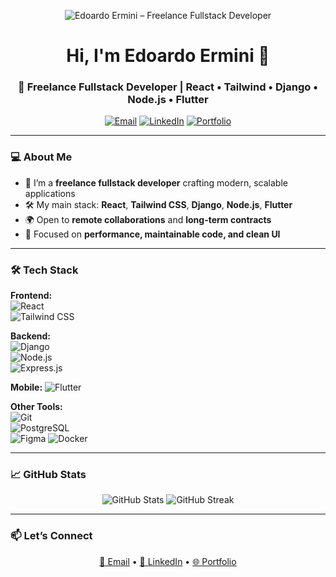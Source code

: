 <!-- Profile Banner -->
<p align="center">
  <img src="https://your-image-link.com/banner.png" alt="Edoardo Ermini – Freelance Fullstack Developer" />
</p>

<!-- Title & Intro -->
<h1 align="center">Hi, I'm Edoardo Ermini 👋</h1>
<h3 align="center">🚀 Freelance Fullstack Developer | React • Tailwind • Django • Node.js • Flutter</h3>

<p align="center">
  <a href="mailto:edo.ermini@gmail.com"><img src="https://img.shields.io/badge/Email-Contact-informational?style=flat&logo=gmail" alt="Email"></a>
  <a href="https://www.linkedin.com/in/edoardo-ermini-64454b146/"><img src="https://img.shields.io/badge/LinkedIn-Connect-blue?style=flat&logo=linkedin" alt="LinkedIn"></a>
  <a href="https://edoardoermini.dev"><img src="https://img.shields.io/badge/Portfolio-Visit-ff69b4?style=flat&logo=web" alt="Portfolio"></a>
</p>

---

### 💻 About Me
- 💼 I’m a **freelance fullstack developer** crafting modern, scalable applications  
- 🛠️ My main stack: **React**, **Tailwind CSS**, **Django**, **Node.js**, **Flutter**
- 🌍 Open to **remote collaborations** and **long-term contracts**  
- 🎯 Focused on **performance, maintainable code, and clean UI**  

---

### 🛠 Tech Stack

**Frontend:**  
![React](https://img.shields.io/badge/-React-61DAFB?logo=react&logoColor=white&style=for-the-badge)  
![Tailwind CSS](https://img.shields.io/badge/-Tailwind%20CSS-38B2AC?logo=tailwind-css&logoColor=white&style=for-the-badge)

**Backend:**  
![Django](https://img.shields.io/badge/-Django-092E20?logo=django&logoColor=white&style=for-the-badge)  
![Node.js](https://img.shields.io/badge/-Node.js-339933?logo=node.js&logoColor=white&style=for-the-badge)  
![Express.js](https://img.shields.io/badge/-Express.js-000000?logo=express&logoColor=white&style=for-the-badge)

**Mobile:**
![Flutter](https://img.shields.io/badge/-Flutter-31b9f6?logo=flutter&logoColor=white&style=for-the-badge)

**Other Tools:**  
![Git](https://img.shields.io/badge/-Git-F05032?logo=git&logoColor=white&style=for-the-badge)  
![PostgreSQL](https://img.shields.io/badge/-PostgreSQL-336791?logo=postgresql&logoColor=white&style=for-the-badge)  
![Figma](https://img.shields.io/badge/-Figma-F24E1E?logo=figma&logoColor=white&style=for-the-badge)
![Docker](https://img.shields.io/badge/-Docker-1d63ed?logo=docker&logoColor=white&style=for-the-badge)

---

### 📈 GitHub Stats
<p align="center">
  <img src="https://github-readme-stats.vercel.app/api?username=edoermini&show_icons=true&theme=radical" alt="GitHub Stats" />
  <img src="https://github-readme-streak-stats.herokuapp.com/?user=edoermini&theme=radical" alt="GitHub Streak" />
</p>

---

### 📫 Let’s Connect
<p align="center">
  <a href="mailto:edo.ermini@gmail.com">📩 Email</a> •
  <a href="https://www.linkedin.com/in/edoardo-ermini-64454b146/">💼 LinkedIn</a> •
  <a href="https://edoardoermini.dev">🌐 Portfolio</a>
</p>
